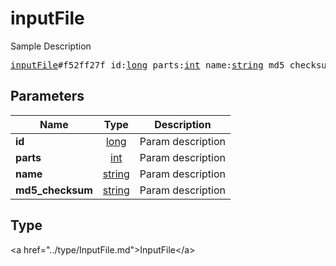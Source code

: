 # inputFile

Sample Description

<pre>
<a href="../constructor/inputFile.md">inputFile</a>#f52ff27f id:<a href="../type/long.md">long</a> parts:<a href="../type/int.md">int</a> name:<a href="../type/string.md">string</a> md5_checksum:<a href="../type/string.md">string</a> = <a href="../type/InputFile.md">InputFile</a>;
</pre>

## Parameters

| Name | Type | Description |
|------|:----:|-------------|
| **id** | <a href="../type/long.md">long</a> | Param description |
| **parts** | <a href="../type/int.md">int</a> | Param description |
| **name** | <a href="../type/string.md">string</a> | Param description |
| **md5_checksum** | <a href="../type/string.md">string</a> | Param description |

## Type

&lt;a href=&#34;../type/InputFile.md&#34;&gt;InputFile&lt;/a&gt;
